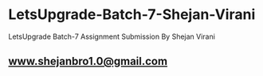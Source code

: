 # LetsUpgrade-Batch-7-Shejan-Virani
LetsUpgrade Batch-7 Assignment Submission By Shejan Virani
## www.shejanbro1.0@gmail.com
